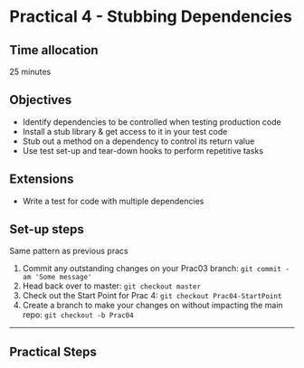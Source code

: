 # Practical 4 - Stubbing Dependencies

## Time allocation
25 minutes

## Objectives
* Identify dependencies to be controlled when testing production code
* Install a stub library & get access to it in your test code
* Stub out a method on a dependency to control its return value
* Use test set-up and tear-down hooks to perform repetitive tasks

## Extensions
* Write a test for code with multiple dependencies

## Set-up steps
Same pattern as previous pracs
1. Commit any outstanding changes on your Prac03 branch: `git commit -am 'Some message'`
1. Head back over to master: `git checkout master`
1. Check out the Start Point for Prac 4: `git checkout Prac04-StartPoint`
1. Create a branch to make your changes on without impacting the main repo: `git checkout -b Prac04`

---

## Practical Steps